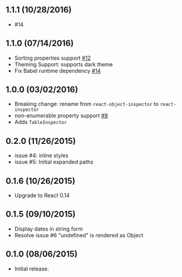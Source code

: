 ## 1.1.1 (10/28/2016)
- #14

## 1.1.0 (07/14/2016)
- Sorting properties support [#12](https://github.com/xyc/react-inspector/issues/12)
- Theming Support: supports dark theme
- Fix Babel runtime dependency [#14](https://github.com/xyc/react-inspector/issues/14)

## 1.0.0 (03/02/2016)
- Breaking change: rename from `react-object-inspector` to `react-inspector`
- non-enumerable property support [#8](https://github.com/xyc/react-inspector/issues/8)
- Adds `TableInspector`

## 0.2.0 (11/26/2015)
- issue #4: inline styles
- issue #5: Initial expanded paths

## 0.1.6 (10/26/2015)
- Upgrade to React 0.14

## 0.1.5 (09/10/2015)
- Display dates in string form
- Resolve issue #6 "undefined" is rendered as Object

## 0.1.0 (08/06/2015)
- Initial release.

